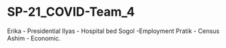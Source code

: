 # SP-21_COVID-Team_4

Erika - Presidential
Ilyas - Hospital bed
Sogol -Employment
Pratik - Census
Ashim - Economic.
